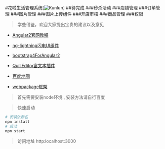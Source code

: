 #花啦生活管理系统[![Kunlun](https://github.com/Jarvens/huala-system)]
##待完成
###秒杀活动
###店铺管理
###订单管理
###图片管理
###图片上传组件
###开店审核
###商品管理
###权限
>学些借鉴。欢迎大家提出宝贵的建议以及意见


* [Angular2官网教程](https://angular.cn/docs/ts/latest/quickstart.html)

* [ng-lightning闪电UI组件](http://ng-lightning.github.io/ng-lightning/#/)

* [bootstrap4ForAngular2](http://valor-software.com/ng2-bootstrap/index-bs4.html)

* [QuillEditor富文本插件](https://surmon-china.github.io/ng2-quill-editor/)

* [百度地图](https://leftstick.github.io/angular2-baidu-map/)

* [webpackage框架](https://angularclass.github.io/angular2-webpack-starter/)



>首先需要安装node环境 , 安装方法请自行百度

>快速启动
```bash
# 安装依赖包
npm install
# 启动
npm start
```

>访问地址  http:localhost:3000
